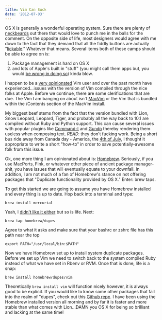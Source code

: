 ```yaml
---
title: Vim Can Suck
date: '2012-07-03'
---
```


OS X is generally a wonderful operating system. Sure there are plenty of
[neckbeards][2] out there that would love to punch me in the balls for the
comment. On the opposite side of life, most designers would agree with
me down to the fact that they demand that all the fiddly buttons
are actually "[lickable][1]." Whatever that means. Several items both of
these camps should be able to agree on is:

1. Package management is hard on OS X
1. and lots of Apple's built in "stuff" (you might call them apps but,
   you would [be wrong in doing so][11]) kinda
   blow.

I happen to be a [very opinionated][3] Vim user and over the past month
have experienced...issues with the version of Vim compiled through the
nice folks at Apple. Before we continue, there are some clerifications
that are due. The Vim I am banging on about isn't [MacVim][4] or the Vim that
is bundled within the /Contents section of the MacVim install.

My biggest beef stems from the fact that the version bundled with Lion,
Snow Leopard, Leopard, Tiger, and probably all the way back to 10.1 are compiled without Ruby and Python support. This can cause
several issues with popular plugins like [Command-t][5] and
[Gundo][6] thereby rendering them useless when composing text. _READ_:
they don't fucking work. Being a short bus ride away from Canada day -
America, the [4th of July][7], I thought it appropriate to write a short
"how-to" in order to save potentially-awesome folk from this issue.

Ok, one more thing I am opinionated about is: [Homebrew][8].
Seriously, if you use MacPorts, Fink, or whatever other piece of
ancient package manager-shit, you have issues that will eventually equate to
your downfall. In addition, I am not much of a fan of Homebrew's stance
on not offering packages that "Duplicate functionality provided by OS X."
Enter: brew taps.

To get this started we are going to assume you have Homebrew installed
and every thing is up to date. Hop back into a terminal and type:

```
brew install mercurial
```

Yeah, I [didn't like it either][10] but so is life. Next:

```
brew tap homebrew/dupes
```

Agree to what it asks and make sure that your bashrc or zshrc file has
this path near the top

```
export PATH="/usr/local/bin:$PATH"
```

Now we have Homebrew set up to install system duplicate packages. Before
we set up Vim we need to switch back to the system compiled Ruby instead
of what we have set in Rbenv or RVM. Once that is done, life is a snap:

```
brew install homebrew/dupes/vim
```

Theoretically `brew install vim` will function nicely however, it is
always good to be explicit. If you would like to know some other
packages that fall into the realm of "dupes", check out this [Github
repo][9]. I have been using the Homebrew installed version all morning and by far it is faster and
more stable than what comes with Lion...DAMN you OS X for being so
brilliant and lacking at the same time!



[1]: http://youtu.be/-JFfN5pKzFU
[2]: http://img.gawkerassets.com/img/17phrnpizopotjpg/original.jpg
[3]: #
[4]: https://code.google.com/p/macvim/
[5]: #
[6]: http://sjl.bitbucket.org/gundo.vim/
[7]: http://www.the-joke-box.com/pictures/tomahawk-utility-belt.jpg
[8]: http://mxcl.github.com/homebrew/
[9]: https://github.com/Homebrew/homebrew-dupes
[10]: #
[11]: https://en.wikipedia.org/wiki/Package_management_system
